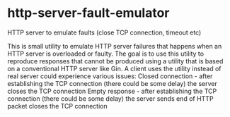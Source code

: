 # http-server-fault-emulator
HTTP server to emulate faults (close TCP connection, timeout etc)

This is small utility to emulate HTTP server failures that happens when an HTTP server is overloaded or faulty. The goal is to use this utility to reproduce responses that cannot be produced using a utility that is based on a conventional HTTP server like Gin.
A client uses the utility instead of real server could experience various issues:
 Closed connection - after establishing the TCP connection (there could be some delay) the server closes the TCP connection
 Empty response  - after establishing the TCP connection (there could be some delay) the server sends end of HTTP packet  closes the TCP connection  
